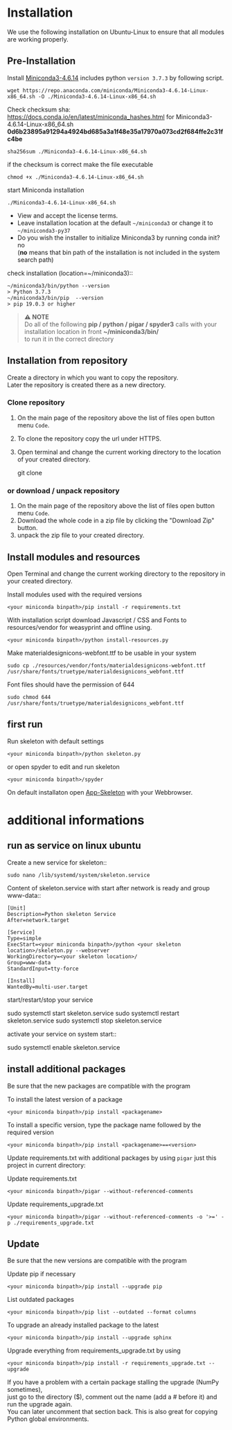 # Installation

We use the following installation on Ubuntu-Linux to ensure that all modules are working properly.

## Pre-Installation

Install [Miniconda3-4.6.14](https://repo.anaconda.com/miniconda/) includes python `version 3.7.3` by following script.

    wget https://repo.anaconda.com/miniconda/Miniconda3-4.6.14-Linux-x86_64.sh -O ./Miniconda3-4.6.14-Linux-x86_64.sh 

Check checksum sha:  https://docs.conda.io/en/latest/miniconda_hashes.html for Miniconda3-4.6.14-Linux-x86_64.sh **0d6b23895a91294a4924bd685a3a1f48e35a17970a073cd2f684ffe2c31fc4be**

    sha256sum ./Miniconda3-4.6.14-Linux-x86_64.sh
    
if the checksum is correct make the file executable

    chmod +x ./Miniconda3-4.6.14-Linux-x86_64.sh

start Miniconda installation
   
    ./Miniconda3-4.6.14-Linux-x86_64.sh
   
* View and accept the license terms.
* Leave installation location at the default `~/miniconda3` or change it to `~/miniconda3-py37`
* Do you wish the installer to initialize Miniconda3 by running conda init? no  
  (**no** means that bin path of the installation is not included in the system search path)

check installation (location=~/miniconda3)::

    ~/miniconda3/bin/python --version
    > Python 3.7.3 
    ~/miniconda3/bin/pip  --version
    > pip 19.0.3 or higher
 
> **⚠ NOTE**  
> Do all of the following **pip / python / pigar / spyder3** calls with your installation location in front **~/miniconda3/bin/**  
> to run it in the correct directory
  
## Installation from repository

Create a directory in which you want to copy the repository.  
Later the repository is created there as a new directory.
 
### Clone repository

1. On the main page of the repository above the list of files open button menu `Code`.
2. To clone the repository copy the url under HTTPS.
3. Open terminal and change the current working directory to the location of your created directory.

    git clone <paste url here>
    
### or download / unpack repository

1. On the main page of the repository above the list of files open button menu `Code`.
2. Download the whole code in a zip file by clicking the "Download Zip" button.
3. unpack the zip file to your created directory.

## Install modules and resources

Open Terminal and change the current working directory to the repository in your created directory.

Install modules used with the required versions

    <your miniconda binpath>/pip install -r requirements.txt
  
With installation script download Javascript / CSS and Fonts to resources/vendor for weasyprint and offline using.

    <your miniconda binpath>/python install-resources.py

Make materialdesignicons-webfont.ttf to be usable in your system

    sudo cp ./resources/vendor/fonts/materialdesignicons-webfont.ttf /usr/share/fonts/truetype/materialdesignicons_webfont.ttf

Font files should have the permission of 644

    sudo chmod 644 /usr/share/fonts/truetype/materialdesignicons_webfont.ttf

## first run

Run skeleton with default settings

    <your miniconda binpath>/python skeleton.py
    
or open spyder to edit and run skeleton

    <your miniconda binpath>/spyder

On default installaton open [App-Skeleton](http://127.0.0.1:5000/) with your Webbrowser.
    
# additional informations

## run as service on linux ubuntu

Create a new service for skeleton::
    
    sudo nano /lib/systemd/system/skeleton.service

Content of skeleton.service with start after network is ready and group www-data::

    [Unit]
    Description=Python skeleton Service
    After=network.target
    
    [Service]
    Type=simple
    ExecStart=<your miniconda binpath>/python <your skeleton location>/skeleton.py --webserver
    WorkingDirectory=<your skeleton location>/
    Group=www-data
    StandardInput=tty-force
    
    [Install]
    WantedBy=multi-user.target

start/restart/stop your service

   sudo systemctl start skeleton.service
   sudo systemctl restart skeleton.service
   sudo systemctl stop skeleton.service

activate your service on system start::
   
   sudo systemctl enable skeleton.service

## install additional packages

Be sure that the new packages are compatible with the program

To install the latest version of a package

    <your miniconda binpath>/pip install <packagename>

To install a specific version, type the package name followed by the required version

    <your miniconda binpath>/pip install <packagename>==<version>
 
Update requirements.txt with additional packages by using `pigar` just this project in current directory:

Update requirements.txt

    <your miniconda binpath>/pigar --without-referenced-comments

Update requirements_upgrade.txt

    <your miniconda binpath>/pigar --without-referenced-comments -o '>=' -p ./requirements_upgrade.txt

## Update

Be sure that the new versions are compatible with the program

Update pip if necessary

    <your miniconda binpath>/pip install --upgrade pip
    
List outdated packages

    <your miniconda binpath>/pip list --outdated --format columns 
 
To upgrade an already installed package to the latest

    <your miniconda binpath>/pip install --upgrade sphinx
 
Upgrade everything from requirements_upgrade.txt by using

    <your miniconda binpath>/pip install -r requirements_upgrade.txt --upgrade

If you have a problem with a certain package stalling the upgrade (NumPy sometimes),  
just go to the directory ($), comment out the name (add a # before it) and run the upgrade again.  
You can later uncomment that section back. This is also great for copying Python global environments.


